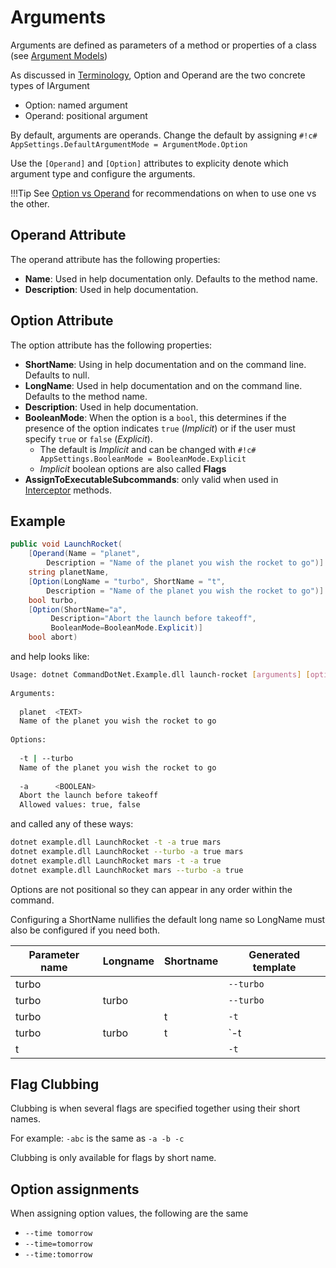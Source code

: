 # Arguments

Arguments are defined as parameters of a method or properties of a class (see [Argument Models](argument-models.md))

As discussed in [Terminology](argument-terminology.md), Option and Operand are the two concrete types of IArgument

* Option: named argument
* Operand: positional argument

By default, arguments are operands. Change the default by assigning `#!c# AppSettings.DefaultArgumentMode = ArgumentMode.Option`

Use the `[Operand]` and `[Option]` attributes to explicity denote which argument type and configure the arguments.

!!!Tip
    See [Option vs Operand](option-or-operand.md) for recommendations on when to use one vs the other.

## Operand Attribute

The operand attribute has the following properties:

* __Name__: Used in help documentation only. Defaults to the method name.
* __Description__: Used in help documentation.

## Option Attribute

The option attribute has the following properties:

* __ShortName__: Using in help documentation and on the command line. Defaults to null.
* __LongName__: Used in help documentation and on the command line. Defaults to the method name.
* __Description__: Used in help documentation.
* __BooleanMode__: When the option is a `bool`, this determines if the presence of the option 
  indicates `true` (_Implicit_) or if the user must specify `true` or `false` (_Explicit_). 
    * The default is _Implicit_ and can be changed with `#!c# AppSettings.BooleanMode = BooleanMode.Explicit`
    * _Implicit_ boolean options are also called __Flags__
* __AssignToExecutableSubcommands__: only valid when used in [Interceptor](../Extensibility/interceptors.md) methods.

## Example

``` c#
public void LaunchRocket(
    [Operand(Name = "planet", 
        Description = "Name of the planet you wish the rocket to go")] 
    string planetName,
    [Option(LongName = "turbo", ShortName = "t", 
        Description = "Name of the planet you wish the rocket to go")] 
    bool turbo,
    [Option(ShortName="a",
         Description="Abort the launch before takeoff", 
         BooleanMode=BooleanMode.Explicit)]
    bool abort)
```

and help looks like:

```bash
Usage: dotnet CommandDotNet.Example.dll launch-rocket [arguments] [options]  
                                                                             
Arguments:                                                                   
                                                                             
  planet  <TEXT>                                                             
  Name of the planet you wish the rocket to go                               
                                                                             
Options:                                                                     
                                                                             
  -t | --turbo                                                               
  Name of the planet you wish the rocket to go                               
                                                                             
  -a      <BOOLEAN>                                                    
  Abort the launch before takeoff                                            
  Allowed values: true, false                                                
```

and called any of these ways:

```bash
dotnet example.dll LaunchRocket -t -a true mars
dotnet example.dll LaunchRocket --turbo -a true mars
dotnet example.dll LaunchRocket mars -t -a true
dotnet example.dll LaunchRocket mars --turbo -a true
```

Options are not positional so they can appear in any order within the command.

Configuring a ShortName nullifies the default long name 
so LongName must also be configured if you need both.

| Parameter name | Longname | Shortname | Generated template
| --- | --- | --- | --- |
| turbo |  |  | `--turbo` |
| turbo | turbo |  | `--turbo` |
| turbo |  | t | `-t` |
| turbo | turbo | t | `-t | --turbo` |
| t |  |  | `-t` |

## Flag Clubbing

Clubbing is when several flags are specified together using their short names. 

For example: `-abc` is the same as `-a -b -c`

Clubbing is only available for flags by short name.

## Option assignments

When assigning option values, the following are the same

* `--time tomorrow`
* `--time=tomorrow`
* `--time:tomorrow`
    